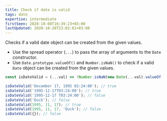 ```yaml
---
title: Check if date is valid
tags: date
expertise: intermediate
firstSeen: 2020-10-08T16:39:23+03:00
lastUpdated: 2020-10-20T23:02:01+03:00
---
```


Checks if a valid date object can be created from the given values.

- Use the spread operator (`...`) to pass the array of arguments to the `Date` constructor.
- Use `Date.prototype.valueOf()` and `Number.isNaN()` to check if a valid `Date` object can be created from the given values.

```js
const isDateValid = (...val) => !Number.isNaN(new Date(...val).valueOf());
```

```js
isDateValid('December 17, 1995 03:24:00'); // true
isDateValid('1995-12-17T03:24:00'); // true
isDateValid('1995-12-17 T03:24:00'); // false
isDateValid('Duck'); // false
isDateValid(1995, 11, 17); // true
isDateValid(1995, 11, 17, 'Duck'); // false
isDateValid({}); // false
```
